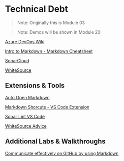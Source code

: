 # Technical Debt

> Note: Originally this is Module 03

> Note: Demos will be shown in Module 20

[Azure DevOps Wiki](https://docs.microsoft.com/en-us/azure/devops/project/wiki/wiki-create-repo?view=azure-devops&tabs=browser)

[Intro to Markdown - Markdown Cheatsheet](https://github.com/adam-p/markdown-here/wiki/Markdown-Cheatsheet)

[SonarCloud](https://sonarcloud.io/)

[WhiteSource](https://www.whitesourcesoftware.com/)

## Extensions & Tools

[Auto Open Markdown](https://marketplace.visualstudio.com/items?itemName=hnw.vscode-auto-open-markdown-preview)

[Markdown Shorcuts - VS Code Extension](https://marketplace.visualstudio.com/items?itemName=mdickin.markdown-shortcuts)

[Sonar Lint VS Code](https://marketplace.visualstudio.com/items?itemName=SonarSource.sonarlint-vscode)

[WhiteSource Advice](https://marketplace.visualstudio.com/items?itemName=whitesource.whitesource-advise)

## Additional Labs & Walkthroughs

[Communicate effectively on GitHub by using Markdown](https://docs.microsoft.com/en-us/learn/modules/communicate-using-markdown/)
